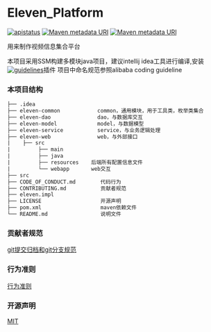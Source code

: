 # Eleven_Platform
[![apistatus](https://img.shields.io/github/license/mashape/apistatus.svg)]() [![Maven metadata URI](https://img.shields.io/maven-central/v/org.apache.maven/apache-maven.svg)]() [![Maven metadata URI](https://img.shields.io/badge/jdk-v1.8-yellowgreen.svg)]()

用来制作视频信息集合平台

本项目采用SSM构建多模块java项目，建议intellij idea工具进行编译,安装[![guidelines](https://img.shields.io/badge/intellij%20plugin-alibaba%20java%20coding%20guidelines-red.svg)]()插件
项目中命名规范参照alibaba coding guideline
### 本项目结构

```html
├── .idea
├── eleven-common            common，通用模块，用于工具类，枚举类集合
├── eleven-dao               dao，与数据库交互
├── eleven-model             model，与数据模型
├── eleven-service           service，与业务逻辑处理
├── eleven-web               web，与外部接口
|    ├── src
|         ├── main
|         ├── java
|         ├── resources    后端所有配置信息文件
|         └── webapp       web交互
├── src
├── CODE_OF_CONDUCT.md        代码行为
├── CONTRIBUTING.md           贡献者规范
├── eleven.impl
├── LICENSE                   开源声明
├── pom.xml                   maven依赖文件
└── README.md                 说明文件
```



### 贡献者规范
[git提交归档和git分支规范](./CONTRIBUTING.md)

### 行为准则

[行为准则](./CODE_OF_CONDUCT.md)

### 开源声明

[MIT](./LICENSE)

